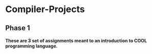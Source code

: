 # Compiler-Projects
## Phase 1
#### These are 3 set of assignments meant to an introduction to COOL programming language.
